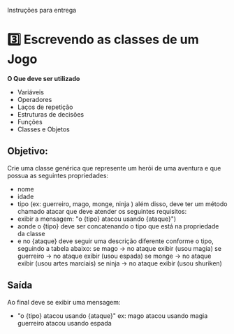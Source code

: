 Instruções para entrega
# 3️⃣ Escrevendo as classes de um Jogo
**O Que deve ser utilizado**
- Variáveis
- Operadores
- Laços de repetição
- Estruturas de decisões
- Funções
- Classes e Objetos
## Objetivo:
Crie uma classe genérica que represente um herói de uma aventura e que possua as seguintes propriedades:
- nome
- idade
- tipo (ex: guerreiro, mago, monge, ninja )
além disso, deve ter um método chamado atacar que deve atender os seguintes requisitos:
- exibir a mensagem: "o {tipo} atacou usando {ataque}")
- aonde o {tipo} deve ser concatenando o tipo que está na propriedade da classe
- e no {ataque} deve seguir uma descrição diferente conforme o tipo, seguindo a tabela abaixo:
se mago -> no ataque exibir (usou magia)
se guerreiro -> no ataque exibir (usou espada)
se monge -> no ataque exibir (usou artes marciais)
se ninja -> no ataque exibir (usou shuriken)
## Saída
Ao final deve se exibir uma mensagem:
- "o {tipo} atacou usando {ataque}"
  ex: mago atacou usando magia
  guerreiro atacou usando espada
